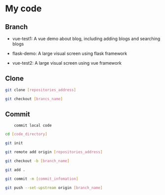 # My code

## Branch

- vue-test1:   A vue demo about blog, including adding blogs and searching blogs 

- flask-demo:   A large visual screen using flask framework 

- vue-test2:   A large visual screen using vue framework 

## Clone

```bash
git clone [repositories_address]

git checkout [brancs_name]
```

## Commit

		commit local code

```bash
cd [code_directory]

git init 

git remote add origin [repositories_address]

git checkout -b [branch_name]

git add .

git commit -m [commit_infomation]

git push --set-upstream origin [branch_name]
```